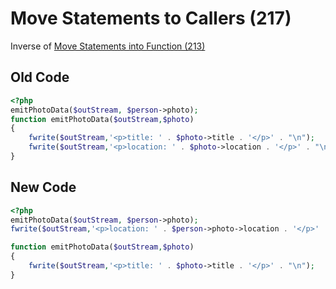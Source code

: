 # Move Statements to Callers (217)

Inverse of [Move Statements into Function (213)](213%20-%20Move%20Statements%20into%20Function.md)

## Old Code

```php
<?php
emitPhotoData($outStream, $person->photo);
function emitPhotoData($outStream,$photo)
{
    fwrite($outStream,'<p>title: ' . $photo->title . '</p>' . "\n");
    fwrite($outStream,'<p>location: ' . $photo->location . '</p>' . "\n");
}
```

## New Code

```php
<?php
emitPhotoData($outStream, $person->photo);
fwrite($outStream,'<p>location: ' . $person->photo->location . '</p>' . "\n");

function emitPhotoData($outStream,$photo)
{
    fwrite($outStream,'<p>title: ' . $photo->title . '</p>' . "\n");
}
```